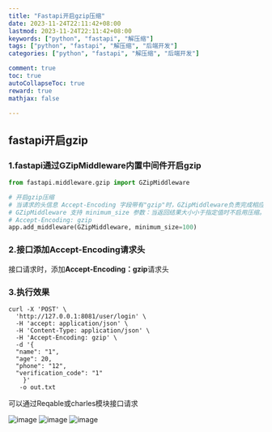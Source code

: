 ```yaml
---
title: "Fastapi开启gzip压缩"
date: 2023-11-24T22:11:42+08:00
lastmod: 2023-11-24T22:11:42+08:00
keywords: ["python", "fastapi", "解压缩"]
tags: ["python", "fastapi", "解压缩", "后端开发"]
categories: ["python", "fastapi", "解压缩", "后端开发"]

comment: true
toc: true
autoCollapseToc: true
reward: true
mathjax: false

---
```


<!--more-->

## fastapi开启gzip

### 1.fastapi通过GZipMiddleware内置中间件开启gzip

```python
from fastapi.middleware.gzip import GZipMiddleware

# 开启gzip压缩
# 当请求的头信息 Accept-Encoding 字段带有"gzip"时，GZipMiddleware负责完成相应的返回结果处理。
# GZipMiddleware 支持 minimum_size 参数：当返回结果大小小于指定值时不启用压缩。(单位为字节，默认值为500)
# Accept-Encoding: gzip
app.add_middleware(GZipMiddleware, minimum_size=100)

```

### 2.接口添加Accept-Encoding请求头
接口请求时，添加**Accept-Encoding：gzip**请求头

### 3.执行效果

```shell
curl -X 'POST' \
  'http://127.0.0.1:8081/user/login' \
  -H 'accept: application/json' \
  -H 'Content-Type: application/json' \
  -H 'Accept-Encoding: gzip' \
  -d '{
  "name": "1",
  "age": 20,
  "phone": "12",
  "verification_code": "1"
    }'
   -o out.txt
```

可以通过Reqable或charles模块接口请求

![image](/images/post/fastapi开启gzip压缩/charles_overview1.jpg)
![image](/images/post/fastapi开启gzip压缩/charles_overview2.jpg)
![image](/images/post/fastapi开启gzip压缩/charles_overview3.jpg)
